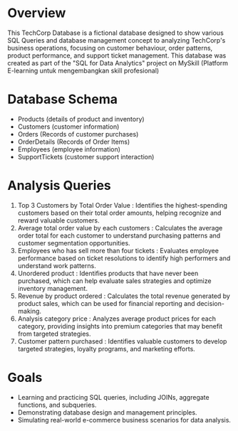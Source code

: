 # Overview

This TechCorp Database is a fictional database designed to show various SQL Queries and database management concept to analyzing TechCorp's business operations, focusing on customer behaviour, order patterns, product performance, and support ticket management. This database was created as part of the "SQL for Data Analytics" project on MySkill (Platform E-learning untuk mengembangkan skill profesional)

# Database Schema
- Products (details of product and inventory)
- Customers (customer information)
- Orders (Records of customer purchases)
- OrderDetails (Records of Order Items)
- Employees (employee information)
- SupportTickets (customer support interaction)
  
# Analysis Queries
1. Top 3 Customers by Total Order Value : 
   Identifies the highest-spending customers based on their total order amounts, helping recognize and reward valuable customers.
2. Average total order value by each customers :
   Calculates the average order total for each customer to understand purchasing patterns and customer segmentation opportunities.
3. Employees who has sell more than four tickets :
   Evaluates employee performance based on ticket resolutions to identify high performers and understand work patterns.
4. Unordered product :
   Identifies products that have never been purchased, which can help evaluate sales strategies and optimize inventory management.
5. Revenue by product ordered :
   Calculates the total revenue generated by product sales, which can be used for financial reporting and decision-making.
6. Analysis category price :
   Analyzes average product prices for each category, providing insights into premium categories that may benefit from targeted strategies.
7. Customer pattern purchased :
   Identifies valuable customers to develop targeted strategies, loyalty programs, and marketing efforts.

# Goals
- Learning and practicing SQL queries, including JOINs, aggregate functions, and subqueries.
- Demonstrating database design and management principles.
- Simulating real-world e-commerce business scenarios for data analysis.


   
   
